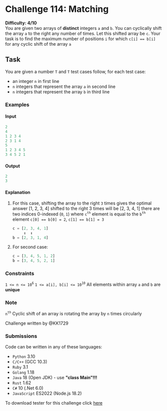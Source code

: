 # Challenge 114: Matching

**Difficulty: 4/10**  
You are given two arrays of **distinct** integers `a` and `b`. You can cyclically shift the array `a` to the right any number of times. Let this shifted array be `c`. Your task is to find the maximum number of positions `i` for which `c[i] == b[i]` for any cyclic shift of the array `a`

## Task

You are given a number `T` and `T` test cases follow, for each test case:

- an integer `n` in first line
- `n` integers that represent the array `a` in second line
- `n` integers that represent the array `b` in third line

### Examples

#### Input

```rs
2
4
1 2 3 4
2 3 1 4
5
1 2 3 4 5
3 4 5 2 1
```

#### Output

```rs
2
3
```

#### Explanation

1. For this case, shifting the array to the right `3` times gives the optimal answer
    [1, 2, 3, 4] shifted to the right 3 times will be [2, 3, 4, 1]
    there are two indices 0-indexed (`0`, `1`) where `c`<sup>`th`</sup> element is equal to the `b`<sup>`th`</sup> element
    `c[0] == b[0] = 2`, `c[1] == b[1] = 3`

    ```rs
    c = [2, 3, 4, 1]
         ↕  ↕
    b = [2, 3, 1, 4]
    ```

2. For second case:

    ```rs
    c = [3, 4, 5, 1, 2]
    b = [3, 4, 5, 2, 1]
    ```

### Constraints

`1 <= n <= 10`<sup>`6`</sup>
`1 <= a[i], b[i] <= 10`<sup>`10`</sup>
All elements within array `a` and `b` are **unique**

### Note

`n`<sup>`th`</sup> Cyclic shift of an array is rotating the array by `n` times circularly

Challenge written by @KK1729

### Submissions

Code can be written in any of these languages:

- `Python` 3.10
- `C/C++` (GCC 10.3)
- `Ruby` 3.1
- `Golang` 1.18
- `Java` 18 (Open JDK) - use **"class Main"!!!**
- `Rust` 1.62
- `C#` 10 (.Net 6.0)
- `JavaScript` ES2022 (Node.js 18.2)

To download tester for this challenge click [here](https://downgit.github.io/#/home?url=https://github.com/Pomroka/TWT_Challenges_Tester/tree/main/Challenge_114)
